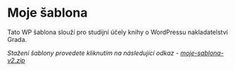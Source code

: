 # Moje šablona

Tato WP šablona slouží pro studijní účely knihy o WordPressu nakladatelství Grada.

*Stažení šablony provedete kliknutím na následující odkaz - [moje-sablona-v2.zip](https://github.com/adam-laita/moje-sablona-v2/releases/latest/download/moje-sablona-v2.zip)*
